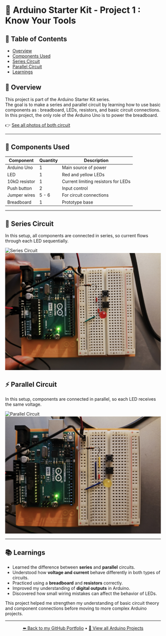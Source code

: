 # 🔌 Arduino Starter Kit - Project 1 : Know Your Tools


## 🧭 Table of Contents
- [Overview](#-overview)
- [Components Used](#-Components-used)
- [Series Circuit](#-series-circuit)
- [Parallel Circuit](#-parallel-circuit)
- [Learnings](#-learnings)

## 🧠 Overview
This project is part of the Arduino Starter Kit series.  
The goal is to make a series and parallel circuit by learning how to use basic components as : breadboard, LEDs, resistors, and basic circuit connections.
In this project, the only role of the Arduino Uno is to power the breadboard.

👉 [See all photos of both circuit](./images/)

---

## 🧰 Components Used
| Component | Quantity | Description |
|------------|-----------|-------------|
| Arduino Uno | 1 | Main source of power |
| LED | 1 | Red and yellow LEDs |
| 10kΩ resistor | 1 | Current limiting resistors for LEDs |
| Push button | 2 | Input control |
| Jumper wires | 5 - 6 | For circuit connections |
| Breadboard | 1 | Prototype base |

---

## 🔋 Series Circuit

In this setup, all components are connected in series, so current flows through each LED sequentially.

![Series Circuit](./series-circuit/series-diagram.png)
![](./images/series_circuit/setup_front.jpg)

## ⚡ Parallel Circuit

In this setup, components are connected in parallel, so each LED receives the same voltage.

![Parallel Circuit](./parallel-circuit/parallel-diagram.png)
![](./images/parallel_circuit/setup_front.jpg)

---

## 📚 Learnings

- Learned the difference between **series** and **parallel** circuits.
- Understood how **voltage and current** behave differently in both types of circuits.
- Practiced using a **breadboard** and **resistors** correctly.
- Improved my understanding of **digital outputs** in Arduino.
- Discovered how small wiring mistakes can affect the behavior of LEDs.

This project helped me strengthen my understanding of basic circuit theory and component connections before moving to more complex Arduino projects.

---

<p align="center">
  <a href="https://github.com/Siaibou">⬅️ Back to my GitHub Portfolio</a> •
  <a href="https://github.com/Siaibou/Electronics_ArduinoProject">🔌 View all Arduino Projects</a>
</p>
